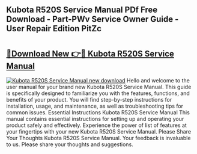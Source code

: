 ## Kubota R520S Service Manual PDf Free Download - Part-PWv Service Owner Guide - User Repair Edition PitZc

# <h2><a href="http://bc94878.oget.top/?id=Kubota+R520S+Service+Manual">🔗Download New 👉🔴 Kubota R520S Service Manual</a></h2>

[![Kubota R520S Service Manual new download](https://i.imgur.com/5g1atiW.png)](http://bc94878.oget.top/?id=Kubota+R520S+Service+Manual)
Hello and welcome to the user manual for your brand new Kubota R520S Service Manual. This guide is specifically designed to familiarize you with the features, functions, and benefits of your product. You will find step-by-step instructions for installation, usage, and maintenance, as well as troubleshooting tips for common issues. Essential Instructions Kubota R520S Service Manual This manual contains essential instructions for setting up and operating your product safely and effectively. Experience the power of list of features at your fingertips with your new Kubota R520S Service Manual. Please Share Your Thoughts Kubota R520S Service Manual. Your feedback is invaluable to us. Please share your thoughts and suggestions.

